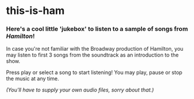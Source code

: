 # this-is-ham

### Here's a cool little 'jukebox' to listen to a sample of songs from *Hamilton*!

In case you're not familiar with the Broadway production of Hamilton, you may listen to first 3 songs from the soundtrack as an introduction to the show.

Press play or select a song to start listening! You may play, pause or stop the music at any time. 

*(You'll have to supply your own audio files, sorry about that.)*
